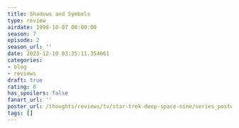 ```yaml
---
title: Shadows and Symbols
type: review
airdate: 1998-10-07 00:00:00
season: 7
episode: 2
season_url: ''
date: 2023-12-10 03:35:11.354661
categories:
- blog
- reviews
draft: true
rating: 0
has_spoilers: false
fanart_url: ''
poster_url: /thoughts/reviews/tv/star-trek-deep-space-nine/series_poster.jpg
tags: []
---
```


